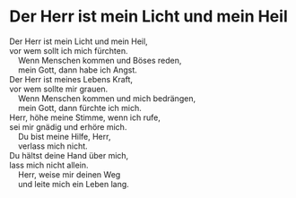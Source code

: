 # Der Herr ist mein Licht und mein Heil

Der Herr ist mein Licht und mein Heil,<br>
vor wem sollt ich mich fürchten.<br>
&nbsp;&nbsp;&nbsp;&nbsp;Wenn Menschen kommen und Böses reden,<br>
&nbsp;&nbsp;&nbsp;&nbsp;mein Gott, dann habe ich Angst.<br>
Der Herr ist meines Lebens Kraft,<br>
vor wem sollte mir grauen.<br>
&nbsp;&nbsp;&nbsp;&nbsp;Wenn Menschen kommen und mich bedrängen,<br>
&nbsp;&nbsp;&nbsp;&nbsp;mein Gott, dann fürchte ich mich.<br>
Herr, höhe meine Stimme, wenn ich rufe,<br>
sei mir gnädig und erhöre mich.<br>
&nbsp;&nbsp;&nbsp;&nbsp;Du bist meine Hilfe, Herr,<br>
&nbsp;&nbsp;&nbsp;&nbsp;verlass mich nicht.<br>
Du hältst deine Hand über mich,<br>
lass mich nicht allein.<br>
&nbsp;&nbsp;&nbsp;&nbsp;Herr, weise mir deinen Weg<br>
&nbsp;&nbsp;&nbsp;&nbsp;und leite mich ein Leben lang.<br>
